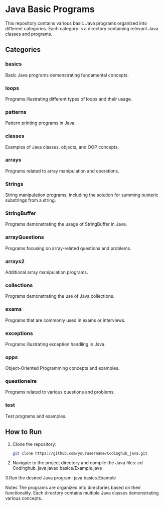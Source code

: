 # Java Basic Programs

This repository contains various basic Java programs organized into different categories. Each category is a directory containing relevant Java classes and programs.

## Categories

### basics
Basic Java programs demonstrating fundamental concepts.

### loops
Programs illustrating different types of loops and their usage.

### patterns
Pattern printing programs in Java.

### classes
Examples of Java classes, objects, and OOP concepts.

### arrays
Programs related to array manipulation and operations.

### Strings
String manipulation programs, including the solution for summing numeric substrings from a string.

### StringBuffer
Programs demonstrating the usage of StringBuffer in Java.

### arrayQuestions
Programs focusing on array-related questions and problems.

### arrays2
Additional array manipulation programs.

### collections
Programs demonstrating the use of Java collections.

### exams
Programs that are commonly used in exams or interviews.

### exceptions
Programs illustrating exception handling in Java.

### opps
Object-Oriented Programming concepts and examples.

### questioneire
Programs related to various questions and problems.

### test
Test programs and examples.

## How to Run

1. Clone the repository:
  
   ```sh
   git clone https://github.com/yourusername/Codinghub_java.git

2. Navigate to the project directory and compile the Java files:
cd Codinghub_java
javac basics/Example.java

3.Run the desired Java program:
java basics.Example

Notes
The programs are organized into directories based on their functionality.
Each directory contains multiple Java classes demonstrating various concepts.